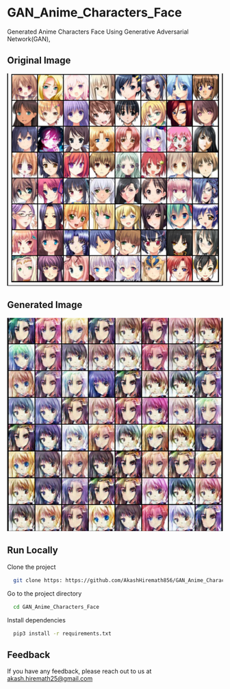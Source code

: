# GAN_Anime_Characters_Face

Generated Anime Characters Face Using Generative Adversarial Network(GAN),

## Original Image
<div>
<img src='https://github.com/AkashHiremath856/GAN_Anime_Characters_Face/blob/main/images/original_image.png'/>
</div>

## Generated Image
<div>
  <img src='https://github.com/AkashHiremath856/GAN_Anime_Characters_Face/blob/main/images/generated_image.png'/>
</div>

## Run Locally

Clone the project

```bash
  git clone https: https://github.com/AkashHiremath856/GAN_Anime_Characters_Face.git
```

Go to the project directory

```bash
  cd GAN_Anime_Characters_Face
```

Install dependencies

```bash
  pip3 install -r requirements.txt
```

## Feedback

If you have any feedback, please reach out to us at akash.hiremath25@gmail.com

</div>
